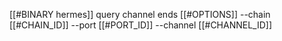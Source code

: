 [[#BINARY hermes]] query channel ends [[#OPTIONS]] --chain [[#CHAIN_ID]] --port [[#PORT_ID]] --channel [[#CHANNEL_ID]]

